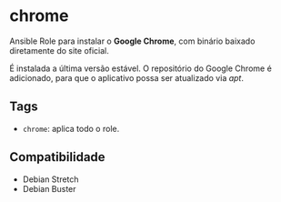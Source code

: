 # chrome

Ansible Role para instalar o **Google Chrome**, com binário baixado diretamente
do site oficial.

É instalada a última versão estável. O repositório do Google Chrome é
adicionado, para que o aplicativo possa ser atualizado via _apt_.

## Tags

- `chrome`: aplica todo o role.

## Compatibilidade

- Debian Stretch
- Debian Buster
